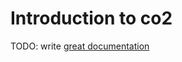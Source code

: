 # Introduction to co2

TODO: write [great documentation](http://jacobian.org/writing/what-to-write/)
